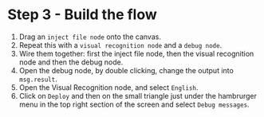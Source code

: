 # Step 3 - Build the flow

1. Drag an `inject file node` onto the canvas.
2. Repeat this with a `visual recognition node` and a `debug node`.
3. Wire them together: first the inject file node, then the visual recognition node and then the debug node.
4. Open the debug node, by double clicking, change the output into `msg.result`.
5. Open the Visual Recognition node, and select `English`.
6. Click on `Deploy` and then on the small triangle just under the hambrurger menu in the top right section of the screen and select `Debug messages`.
